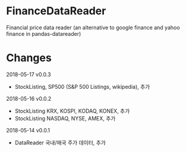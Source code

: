 # FinanceDataReader
Financial price data reader (an alternative to google finance and yahoo finance in pandas-datareader)

# Changes
2018-05-17 v0.0.3
* StockListing, SP500 (S&P 500 Listings, wikipedia), 추가

2018-05-16 v0.0.2
* StockListing KRX, KOSPI, KODAQ, KONEX, 추가 
* StockListing NASDAQ, NYSE, AMEX, 추가

2018-05-14 v0.0.1
* DataReader 국내/매국 주가 데이터, 추가